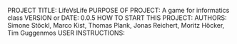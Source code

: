 PROJECT TITLE: LifeVsLife
PURPOSE OF PROJECT: A game for informatics class
VERSION or DATE: 0.0.5
HOW TO START THIS PROJECT:
AUTHORS: Simone Stöckl,  Marco Kist,    Thomas Plank,
         Jonas Reichert, Moritz Höcker, Tim Guggenmos
USER INSTRUCTIONS:
